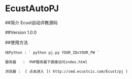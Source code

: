# EcustAutoPJ
##简介
	Ecust自动评教源码

##Version
	1.0.0

##使用方法

	纯Python : ` python pj.py YOUR_IDxYOUR_PW `

	服务器   :  PHP服务器下直接访问index.html  

	浏览器	:  [ 点击进入 ]( http://cmd.ecustcic.com/Ecust/pj )
